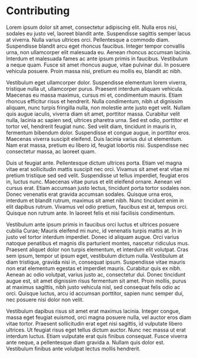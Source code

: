 # Contributing

Lorem ipsum dolor sit amet, consectetur adipiscing elit. Nulla eros nisi, sodales eu justo vel, laoreet blandit ante. Suspendisse sagittis semper lacus at viverra. Nulla varius ultrices orci. Pellentesque a commodo diam. Suspendisse blandit arcu eget rhoncus faucibus. Integer tempor convallis urna, non ullamcorper elit malesuada eu. Aenean rhoncus accumsan lacinia. Interdum et malesuada fames ac ante ipsum primis in faucibus. Vestibulum a neque quam. Fusce sit amet rhoncus augue, vitae pulvinar dui. In posuere vehicula posuere. Proin massa nisi, pretium eu mollis eu, blandit ac nibh.

Vestibulum eget ullamcorper dolor. Suspendisse elementum lorem viverra, tristique nulla ut, ullamcorper purus. Praesent interdum aliquam vehicula. Maecenas eu massa maximus, cursus mi et, condimentum mauris. Etiam rhoncus efficitur risus et hendrerit. Nulla condimentum, nibh ut dignissim aliquam, nunc turpis fringilla nulla, non molestie ante justo eget velit. Nullam quis augue iaculis, viverra diam sit amet, porttitor massa. Curabitur velit nulla, lacinia ac sapien sed, ultrices pharetra urna. Sed est odio, porttitor et tortor vel, hendrerit feugiat nunc. Sed velit diam, tincidunt in mauris in, fermentum bibendum dolor. Suspendisse et congue augue, in porttitor eros. Maecenas viverra suscipit eleifend. Duis lacinia varius dui ut elementum. Nam erat massa, pretium eu libero id, feugiat lobortis nisi. Suspendisse nec consectetur massa, ac laoreet quam.

Duis ut feugiat ante. Pellentesque dictum ultrices porta. Etiam vel magna vitae erat sollicitudin mattis suscipit nec orci. Vivamus sit amet erat vitae mi pretium tristique sed sed velit. Suspendisse ut tellus imperdiet, feugiat eros in, luctus nunc. Maecenas vitae purus et elit eleifend ornare. Aenean vel cursus erat. Etiam accumsan justo lectus, tincidunt porta tortor sodales non. Donec venenatis erat gravida accumsan sodales. Quisque urna eros, interdum et blandit rutrum, maximus sit amet nibh. Nunc tincidunt enim in elit dapibus rutrum. Vivamus vel odio pretium, faucibus est at, tempus orci. Quisque non rutrum ante. In laoreet felis et nisi facilisis condimentum.

Vestibulum ante ipsum primis in faucibus orci luctus et ultrices posuere cubilia Curae; Mauris eleifend mi nunc, id venenatis turpis mattis at. In in justo vel tortor interdum imperdiet. Donec id aliquam augue. Orci varius natoque penatibus et magnis dis parturient montes, nascetur ridiculus mus. Praesent aliquet dolor non turpis elementum, et interdum elit volutpat. Cras sem ipsum, tempor ut ipsum eget, vestibulum dictum nulla. Vestibulum at diam tristique, gravida nisi in, consequat ipsum. Suspendisse vitae mauris non erat elementum egestas et imperdiet mauris. Curabitur quis ex nibh. Aenean ac odio volutpat, varius justo ac, consectetur dui. Donec tincidunt augue est, sit amet dignissim risus fermentum sit amet. Proin mollis, purus at maximus sagittis, nibh justo vehicula nisl, sed consequat felis odio ac orci. Quisque luctus, arcu id accumsan porttitor, sapien nunc semper dui, nec posuere nisi dolor non velit.

Vestibulum dapibus risus sit amet erat maximus lacinia. Integer congue, massa eget feugiat euismod, orci magna posuere nulla, vel auctor eros diam vitae tortor. Praesent sollicitudin erat eget nisi sagittis, id vulputate libero ultrices. Ut feugiat risus eget tellus dictum auctor. Nunc nec massa ut erat interdum luctus. Etiam vulputate erat quis finibus consequat. Fusce viverra ante neque, a pellentesque diam gravida a. Nullam quis dolor est. Vestibulum finibus ante volutpat lectus mollis hendrerit.
